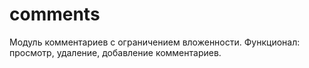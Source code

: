 # comments
Модуль комментариев с ограничением вложенности. Функционал: просмотр, удаление, добавление комментариев.
